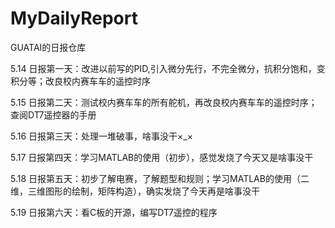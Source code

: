 # MyDailyReport
GUATAI的日报仓库

5.14
日报第一天：改进以前写的PID,引入微分先行，不完全微分，抗积分饱和，变积分等；改良校内赛车车的遥控时序

5.15
日报第二天：测试校内赛车车的所有舵机，再改良校内赛车车的遥控时序； 查阅DT7遥控器的手册

5.16
日报第三天：处理一堆破事，啥事没干×_×

5.17
日报第四天：学习MATLAB的使用（初步），感觉发烧了今天又是啥事没干

5.18
日报第五天：初步了解电赛，了解题型和规则；学习MATLAB的使用（二维，三维图形的绘制，矩阵构造），确实发烧了今天再是啥事没干

5.19
日报第六天：看C板的开源，编写DT7遥控的程序
